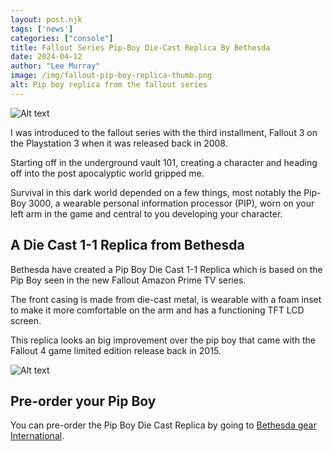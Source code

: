 ```yaml
---
layout: post.njk 
tags: ['news']
categories: ["console"]
title: Fallout Series Pip-Boy Die-Cast Replica By Bethesda
date: 2024-04-12
author: "Lee Murray"
image: /img/fallout-pip-boy-replica-thumb.png
alt: Pip boy replica from the fallout series
---
```



![Alt text](/img/fallout-pip-boy-replica.png "a title")

I was introduced to the fallout series with the third installment, Fallout 3 on the Playstation 3 when it was released back in 2008.

Starting off in the underground vault 101, creating a character and heading off into the post apocalyptic world gripped me.

Survival in this dark world depended on a few things, most notably the Pip-Boy 3000, a wearable personal information processor (PIP), worn on your left arm in the game and central to you developing your character.

## A Die Cast 1-1 Replica from Bethesda
Bethesda have created a Pip Boy Die Cast 1-1 Replica which is based on the Pip Boy seen in the new Fallout Amazon Prime TV series. 

The front casing is made from die-cast metal, is wearable with a foam inset to make it more comfortable on the arm and has a functioning TFT LCD screen. 

This replica looks an big improvement over the pip boy that came with the Fallout 4 game limited edition release back in 2015.

![Alt text](/img/pip-boy-fallout-tv-series-replica.png "a title")

## Pre-order your Pip Boy
You can pre-order the Pip Boy Die Cast Replica by going to [Bethesda gear International](https://international.gear.bethesda.net/products/fallout-series-pip-boy-die-cast-replica).





